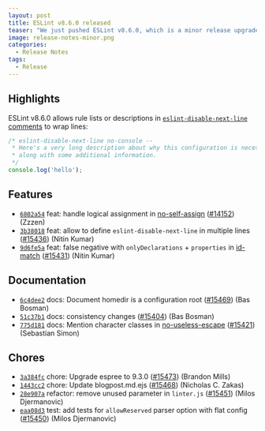 ```yaml
---
layout: post
title: ESLint v8.6.0 released
teaser: "We just pushed ESLint v8.6.0, which is a minor release upgrade of ESLint. This release adds some new features and fixes several bugs found in the previous release."
image: release-notes-minor.png
categories:
  - Release Notes
tags:
  - Release
---
```


## Highlights

ESLint v8.6.0 allows rule lists or descriptions in [`eslint-disable-next-line` comments](https://eslint.org/docs/user-guide/configuring/rules#using-configuration-comments-1) to wrap lines:

```js
/* eslint-disable-next-line no-console --
 * Here's a very long description about why this configuration is necessary
 * along with some additional information.
 */
console.log('hello');
```

## Features


* [`6802a54`](https://github.com/eslint/eslint/commit/6802a54837ea008bef4d5ae11522941693ba5ef6) feat: handle logical assignment in [no-self-assign](/docs/rules/no-self-assign) ([#14152](https://github.com/eslint/eslint/issues/14152)) (Zzzen)
* [`3b38018`](https://github.com/eslint/eslint/commit/3b38018ef5cb004ad5bc011de726bd2df2eb2f3f) feat: allow to define `eslint-disable-next-line` in multiple lines ([#15436](https://github.com/eslint/eslint/issues/15436)) (Nitin Kumar)
* [`9d6fe5a`](https://github.com/eslint/eslint/commit/9d6fe5a6b65f397bafc5eb0a995e96717cdc9b53) feat: false negative with `onlyDeclarations` + `properties` in [id-match](/docs/rules/id-match) ([#15431](https://github.com/eslint/eslint/issues/15431)) (Nitin Kumar)








## Documentation


* [`6c4dee2`](https://github.com/eslint/eslint/commit/6c4dee2e87dac8d0751ce2426ded651ed0986112) docs: Document homedir is a configuration root ([#15469](https://github.com/eslint/eslint/issues/15469)) (Bas Bosman)
* [`51c37b1`](https://github.com/eslint/eslint/commit/51c37b118aed9c0d7a0efd40c491efca04c82ef9) docs: consistency changes ([#15404](https://github.com/eslint/eslint/issues/15404)) (Bas Bosman)
* [`775d181`](https://github.com/eslint/eslint/commit/775d18138244a28ebe1cb92849cd0f4e8cd27672) docs: Mention character classes in [no-useless-escape](/docs/rules/no-useless-escape) ([#15421](https://github.com/eslint/eslint/issues/15421)) (Sebastian Simon)








## Chores


* [`3a384fc`](https://github.com/eslint/eslint/commit/3a384fc287cebb7be5fe5ed95497d578437a503a) chore: Upgrade espree to 9.3.0 ([#15473](https://github.com/eslint/eslint/issues/15473)) (Brandon Mills)
* [`1443cc2`](https://github.com/eslint/eslint/commit/1443cc2fc8785157936b864258924fe9bcd23210) chore: Update blogpost.md.ejs ([#15468](https://github.com/eslint/eslint/issues/15468)) (Nicholas C. Zakas)
* [`28e907a`](https://github.com/eslint/eslint/commit/28e907a4ca05a026d156f814f4118f8fe713e99d) refactor: remove unused parameter in `linter.js` ([#15451](https://github.com/eslint/eslint/issues/15451)) (Milos Djermanovic)
* [`eaa08d3`](https://github.com/eslint/eslint/commit/eaa08d3055b195bce59cc96bb63ac29038cd7c7d) test: add tests for `allowReserved` parser option with flat config ([#15450](https://github.com/eslint/eslint/issues/15450)) (Milos Djermanovic)
